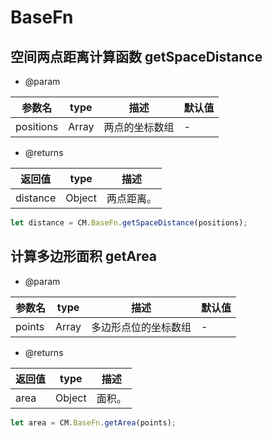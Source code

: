# BaseFn

## 空间两点距离计算函数 getSpaceDistance

- @param

| 参数名    | type  | 描述           | 默认值 |
| --------- | ----- | -------------- | ------ |
| positions | Array | 两点的坐标数组 | -      |

- @returns

| 返回值   | type   | 描述       |
| -------- | ------ | ---------- |
| distance | Object | 两点距离。 |

```js
let distance = CM.BaseFn.getSpaceDistance(positions);
```

## 计算多边形面积 getArea

- @param

| 参数名 | type  | 描述                 | 默认值 |
| ------ | ----- | -------------------- | ------ |
| points | Array | 多边形点位的坐标数组 | -      |

- @returns

| 返回值 | type   | 描述   |
| ------ | ------ | ------ |
| area   | Object | 面积。 |

```js
let area = CM.BaseFn.getArea(points);
```
